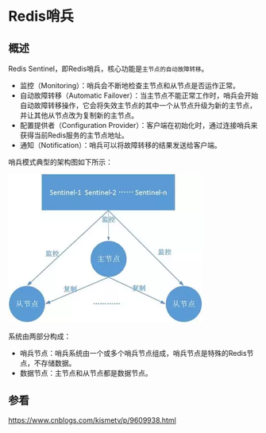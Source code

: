 # Redis哨兵
## 概述
Redis Sentinel，即Redis哨兵，核心功能是`主节点的自动故障转移`。
* 监控（Monitoring）：哨兵会不断地检查主节点和从节点是否运作正常。
* 自动故障转移（Automatic Failover）：当主节点不能正常工作时，哨兵会开始自动故障转移操作，它会将失效主节点的其中一个从节点升级为新的主节点，并让其他从节点改为复制新的主节点。
* 配置提供者（Configuration Provider）：客户端在初始化时，通过连接哨兵来获得当前Redis服务的主节点地址。
* 通知（Notification）：哨兵可以将故障转移的结果发送给客户端。

哨兵模式典型的架构图如下所示：

![](pics/redis_sentinel.webp)

系统由两部分构成：
* 哨兵节点：哨兵系统由一个或多个哨兵节点组成，哨兵节点是特殊的Redis节点，不存储数据。
* 数据节点：主节点和从节点都是数据节点。

## 参看
https://www.cnblogs.com/kismetv/p/9609938.html
